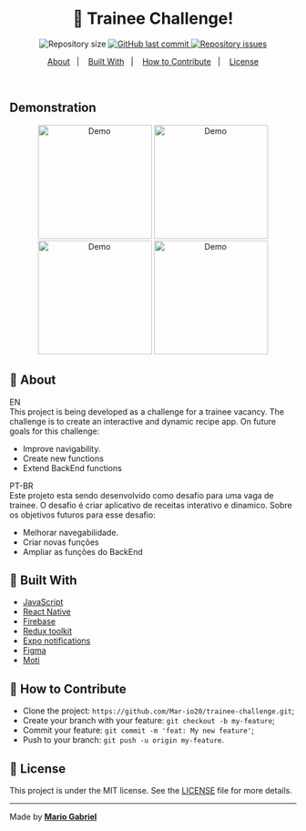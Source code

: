 <!-- <h1 align="center">Trainee Challenge
</h1>

## how to run

To install project follow these steps:

```bash
# Clone the Repositório
git clone https://github.com/Mar-io20/trainee-challenge.git
```

```bash
# enter the folder trainee-challenge
cd trainee-challenge
```

```bash
# download dependencies
yarn install
```

```bash
# run
expo start
``` -->

<h1 align="center">
  🚀 Trainee Challenge!
</h4>

<p align="center">
  <img alt="Repository size" src="https://img.shields.io/github/repo-size/Mar-io20/trainee-challenge">
  
  <a href="https://github.com/MateusMalvezzi/capturePage/commits/master">
    <img alt="GitHub last commit" src="https://img.shields.io/github/last-commit/Mar-io20/trainee-challenge">
  </a>

  <a href="https://github.com/MateusMalvezzi/capturePage/issues">
    <img alt="Repository issues" src="https://img.shields.io/github/issues/Mar-io20/trainee-challenge">
  </a>

</p>

<p align="center">
  <a href="#page_with_curl-about">About</a>&nbsp;&nbsp;&nbsp;|&nbsp;&nbsp;&nbsp;
  <a href="#wrench-built-with">Built With</a>&nbsp;&nbsp;&nbsp;|&nbsp;&nbsp;&nbsp;
  <a href="#-how-to-contribute">How to Contribute</a>&nbsp;&nbsp;&nbsp;|&nbsp;&nbsp;&nbsp;
  <a href="#memo-license">License</a>
</p>

<br>


 ## Demonstration
<div align='center'>
    <img src="https://user-images.githubusercontent.com/72115747/155531286-46c47fe1-f9b3-42ff-8b45-1d6fe264b64c.png" alt="Demo" width="200"/>
    <img src="https://user-images.githubusercontent.com/72115747/155531290-40e8ec89-61d4-45d4-ae98-2a485e1ae97d.png" alt="Demo" width="200"/>
    <img src="https://user-images.githubusercontent.com/72115747/155531292-0d0cc499-344f-4714-ab03-8a4a5e0df7e1.png" alt="Demo" width="200"/>
    <img src="https://user-images.githubusercontent.com/72115747/155531294-c8c7dccb-7425-4ad1-8cf5-e9227a0b02c0.png" alt="Demo" width="200"/>
 </div>

## :page_with_curl: About <br>
EN <br> This project is being developed as a challenge for a trainee vacancy. The challenge is to create an interactive and dynamic recipe app. On future goals for this challenge:<br>
- Improve navigability.
- Create new functions
- Extend BackEnd functions

PT-BR <br> Este projeto esta sendo desenvolvido como desafio para uma vaga de trainee. O desafio é criar aplicativo de receitas interativo e dinamico. Sobre os objetivos futuros para esse desafio:<br>
- Melhorar navegabilidade.
- Criar novas funções
- Ampliar as funções do BackEnd


## :wrench: Built With

- [JavaScript](https://developer.mozilla.org/pt-BR/docs/Web/JavaScript)
- [React Native](https://reactnative.dev/)
- [Firebase](https://firebase.google.com/)
- [Redux toolkit](https://redux-toolkit.js.org/)
- [Expo notifications](https://docs.expo.dev/versions/latest/sdk/notifications/)
- [Figma](https://www.figma.com/)
- [Moti](https://moti.fyi/)

## 🤔 How to Contribute

- Clone the project: `https://github.com/Mar-io20/trainee-challenge.git`;
- Create your branch with your feature: `git checkout -b my-feature`;
- Commit your feature: `git commit -m 'feat: My new feature'`;
- Push to your branch: `git push -u origin my-feature`.

## :memo: License

This project is under the MIT license. See the [LICENSE](LICENSE.md) file for more details.

---

Made by <tr>
    <td align="center"><a href="https://github.com/Mar-io20"><b>Mario Gabriel</b></a><br /></td>
  <tr>
